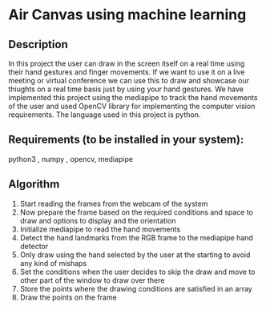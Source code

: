 # Air Canvas using machine learning

## Description

In this project the user can draw in the screen itself on a real time using their hand gestures and finger movements.
If we want to use it on a live meeting or virtual conference we can use this to draw and showcase our thiughts on a real time basis just by using your hand gestures.
We have implemented this project using the mediapipe to track the hand movements of the user and used OpenCV library for implementing the computer vision requirements.
The language used in this project is python.

## Requirements (to be installed in your system):

python3 , numpy , opencv, mediapipe

## Algorithm

1. Start reading the frames from the webcam of the system
2. Now prepare the frame based on the required conditions and space to draw and options to display and the orientation
3. Initialize mediapipe to read the hand movements
4. Detect the hand landmarks from the RGB frame to the mediapipe hand detector
5. Only draw using the hand selected by the user at the starting to avoid any kind of mishaps
6. Set the conditions when the user decides to skip the draw and move to other part of the window to draw over there
7. Store the points where the drawing conditions are satisfied in an array
8. Draw the points on the frame
